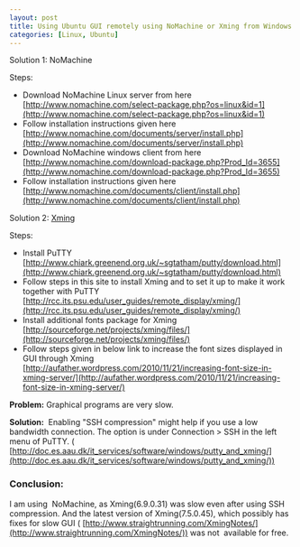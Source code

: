 ```yaml
---
layout: post
title: Using Ubuntu GUI remotely using NoMachine or Xming from Windows 7   
categories: [Linux, Ubuntu]
---
```


Solution 1: NoMachine

Steps:
* Download NoMachine Linux server from here 
[http://www.nomachine.com/select-package.php?os=linux&id=1](http://www.nomachine.com/select-package.php?os=linux&id=1)
* Follow installation instructions given here 
[http://www.nomachine.com/documents/server/install.php](http://www.nomachine.com/documents/server/install.php)
* Download NoMachine windows client from here 
[http://www.nomachine.com/download-package.php?Prod_Id=3655](http://www.nomachine.com/download-package.php?Prod_Id=3655)
* Follow installation instructions given here 
[http://www.nomachine.com/documents/client/install.php](http://www.nomachine.com/documents/client/install.php)

Solution 2: 
[Xming](http://sourceforge.net/projects/xming/)

Steps:
* Install PuTTY
[http://www.chiark.greenend.org.uk/~sgtatham/putty/download.html](http://www.chiark.greenend.org.uk/~sgtatham/putty/download.html)
* Follow steps in this site to install Xming and to set it up to make it work together with PuTTY
[http://rcc.its.psu.edu/user_guides/remote_display/xming/](http://rcc.its.psu.edu/user_guides/remote_display/xming/)
* Install additional fonts package for Xming
[http://sourceforge.net/projects/xming/files/](http://sourceforge.net/projects/xming/files/)
* Follow steps given in below link to increase the font sizes displayed in GUI through Xming
[http://aufather.wordpress.com/2010/11/21/increasing-font-size-in-xming-server/](http://aufather.wordpress.com/2010/11/21/increasing-font-size-in-xming-server/)

	
**Problem:**
Graphical programs are very slow.

**Solution:**
 Enabling "SSH compression" might help if you use a low bandwidth connection. The option is under Connection > SSH in the left menu of PuTTY. (
[http://doc.es.aau.dk/it_services/software/windows/putty_and_xming/](http://doc.es.aau.dk/it_services/software/windows/putty_and_xming/))

### Conclusion:
I am using  NoMachine, as Xming(6.9.0.31) was slow even after using SSH compression. And the latest version of Xming(7.5.0.45), which possibly has fixes for slow GUI (
[http://www.straightrunning.com/XmingNotes/](http://www.straightrunning.com/XmingNotes/)) was not  available for free.